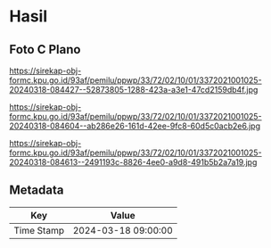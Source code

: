 # Hasil

## Foto C Plano

https://sirekap-obj-formc.kpu.go.id/93af/pemilu/ppwp/33/72/02/10/01/3372021001025-20240318-084427--52873805-1288-423a-a3e1-47cd2159db4f.jpg

https://sirekap-obj-formc.kpu.go.id/93af/pemilu/ppwp/33/72/02/10/01/3372021001025-20240318-084604--ab286e26-161d-42ee-9fc8-60d5c0acb2e6.jpg

https://sirekap-obj-formc.kpu.go.id/93af/pemilu/ppwp/33/72/02/10/01/3372021001025-20240318-084613--2491193c-8826-4ee0-a9d8-491b5b2a7a19.jpg


## Metadata

| Key        | Value               |
| ---------- | ------------------- |
| Time Stamp | 2024-03-18 09:00:00 |



